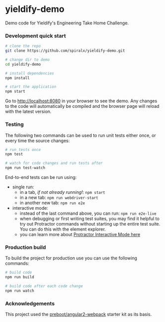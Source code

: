 # yieldify-demo

Demo code for Yieldify's Engineering Take Home Challenge.


### Development quick start

```bash
# clone the repo
git clone https://github.com/spiralx/yieldify-demo.git

# change dir to demo
cd yieldify-demo

# install dependencies
npm install

# start the application
npm start
```

Go to [http://localhost:8080]() in your browser to see the demo. Any changes to the code will
automatically be compiled and the browser page will reload with the latest version.


### Testing

The following two commands can be used to run unit tests either once, or every time the source changes:

```bash
# run tests once
npm test

# watch for code changes and run tests after
npm run test-watch
```

End-to-end tests can be run using:

* single run:
  * in a tab, *if not already running!*: `npm start`
  * in a new tab: `npm run webdriver-start`
  * in another new tab: `npm run e2e`
* interactive mode:
  * instead of the last command above, you can run: `npm run e2e-live`
  * when debugging or first writing test suites, you may find it helpful to try out Protractor commands without starting up the entire test suite. You can do this with the element explorer.
  * you can learn more about [Protractor Interactive Mode here](https://github.com/angular/protractor/blob/master/docs/debugging.md#testing-out-protractor-interactively)


### Production build

To build the project for production use you can use the following commands:

```bash
# build code
npm run build

# build code after each code change
npm run watch
```

### Acknowledgements

This project used the [preboot/angular2-webpack](https://github.com/preboot/angular2-webpack.git) starter kit as its basis.
